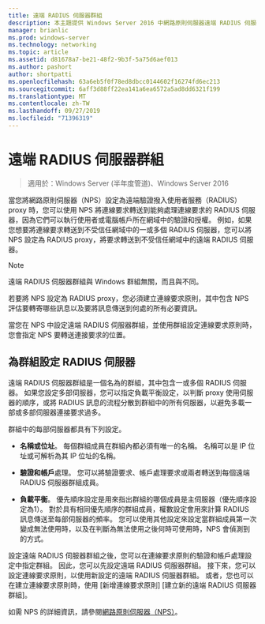 ```yaml
---
title: 遠端 RADIUS 伺服器群組
description: 本主題提供 Windows Server 2016 中網路原則伺服器遠端 RADIUS 伺服器群組的總覽。
manager: brianlic
ms.prod: windows-server
ms.technology: networking
ms.topic: article
ms.assetid: d81678a7-be21-48f2-9b3f-5a75d6aef013
ms.author: pashort
author: shortpatti
ms.openlocfilehash: 63a6eb5f0f78ed8dbcc0144602f16274fd6ec213
ms.sourcegitcommit: 6aff3d88ff22ea141a6ea6572a5ad8dd6321f199
ms.translationtype: MT
ms.contentlocale: zh-TW
ms.lasthandoff: 09/27/2019
ms.locfileid: "71396319"
---
```

# <a name="remote-radius-server-groups"></a>遠端 RADIUS 伺服器群組

>適用於：Windows Server (半年度管道)、Windows Server 2016

當您將網路原則伺服器（NPS）設定為遠端驗證撥入使用者服務（RADIUS） proxy 時，您可以使用 NPS 將連線要求轉送到能夠處理連線要求的 RADIUS 伺服器，因為它們可以執行使用者或電腦帳戶所在網域中的驗證和授權。 例如，如果您想要將連線要求轉送到不受信任網域中的一或多個 RADIUS 伺服器，您可以將 NPS 設定為 RADIUS proxy，將要求轉送到不受信任網域中的遠端 RADIUS 伺服器。

>[!NOTE]
>遠端 RADIUS 伺服器群組與 Windows 群組無關，而且與不同。

若要將 NPS 設定為 RADIUS proxy，您必須建立連線要求原則，其中包含 NPS 評估要轉寄哪些訊息以及要將訊息傳送到何處的所有必要資訊。

當您在 NPS 中設定遠端 RADIUS 伺服器群組，並使用群組設定連線要求原則時，您會指定 NPS 要轉送連接要求的位置。

## <a name="configuring-radius-servers-for-a-group"></a>為群組設定 RADIUS 伺服器

遠端 RADIUS 伺服器群組是一個名為的群組，其中包含一或多個 RADIUS 伺服器。 如果您設定多部伺服器，您可以指定負載平衡設定，以判斷 proxy 使用伺服器的順序，或將 RADIUS 訊息的流程分散到群組中的所有伺服器，以避免多載一部或多部伺服器連接要求過多。

群組中的每部伺服器都具有下列設定。

- **名稱或位址**。 每個群組成員在群組內都必須有唯一的名稱。 名稱可以是 IP 位址或可解析為其 IP 位址的名稱。

- **驗證和帳戶**處理。 您可以將驗證要求、帳戶處理要求或兩者轉送到每個遠端 RADIUS 伺服器群組成員。

- **負載平衡**。 優先順序設定是用來指出群組的哪個成員是主伺服器（優先順序設定為1）。 對於具有相同優先順序的群組成員，權數設定會用來計算 RADIUS 訊息傳送至每部伺服器的頻率。 您可以使用其他設定來設定當群組成員第一次變成無法使用時，以及在判斷為無法使用之後何時可使用時，NPS 會偵測到的方式。

設定遠端 RADIUS 伺服器群組之後，您可以在連線要求原則的驗證和帳戶處理設定中指定群組。 因此，您可以先設定遠端 RADIUS 伺服器群組。 接下來，您可以設定連線要求原則，以使用新設定的遠端 RADIUS 伺服器群組。 或者，您也可以在建立連線要求原則時，使用 [新增連線要求原則] [建立新的遠端 RADIUS 伺服器群組]。

如需 NPS 的詳細資訊，請參閱[網路原則伺服器（NPS）](nps-top.md)。
